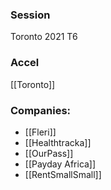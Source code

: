 
### Session
Toronto 2021 T6

### Accel
[[Toronto]]

### Companies:
- [[Fleri]]
- [[Healthtracka]]
- [[OurPass]]
- [[Payday Africa]]
- [[RentSmallSmall]]


